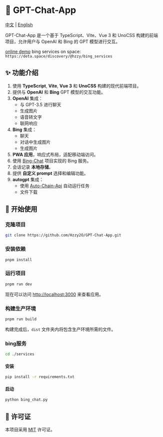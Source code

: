 # 🧠 GPT-Chat-App

<div>
  <a href="./README.md">中文</a> |
  <a href="./README.en.md">English</a>
</div>

GPT-Chat-App 是一个基于 TypeScript、Vite、Vue 3 和 UnoCSS 构建的前端项目，允许用户与 OpenAI 和 Bing 的 GPT 模型进行交互。

[online demo](https://gpt-chat-app-six.vercel.app)
bing services on space: `https://deta.space/discovery/@hzzy/bing_services`

## ✨ 功能介绍

1. 使用 **TypeScript**, **Vite**, **Vue 3** 和 **UnoCSS** 构建的现代前端项目。
2. 提供与 **OpenAI** 和 **Bing** GPT 模型的交互功能。
3. **OpenAI** 集成：
   - 与 GPT-3.5 进行聊天
   - 生成图片
   - 语音转文字
   - 联网响应
4. **Bing** 集成：
   - 聊天
   - 对话中生成图片
   - 生成图片
5. **PWA 应用**，响应式布局，适配移动端访问。
6. 使用 [Bing-Chat](https://github.com/XiaoXinYo/Bing-Chat) 项目实现的 Bing 服务。
7. 会话记录 **本地存储**。
8. 提供 **自定义 prompt** 选择和编辑功能。
9. **autogpt** 集成：
   - 使用 [Auto-Chain-Api](https://github.com/Hzzy2O/Auto-Chain-Api.git) 自动运行任务
   - 文件下载

## 🚀 开始使用

### 克隆项目

```bash
git clone https://github.com/Hzzy2O/GPT-Chat-App.git
```

### 安装依赖
```bash
pnpm install
```

### 运行项目

```bash
pnpm run dev
```

现在可以访问 [http://localhost:3000](http://localhost:3000) 来查看应用。

### 构建生产环境

```bash
pnpm run build
```

构建完成后，`dist` 文件夹内将包含生产环境所需的文件。

### bing服务

```bash
cd ./services
```

#### 安装
```bash
pip install -r requirements.txt
```

#### 启动
```bash
python bing_chat.py
```


## 📝 许可证

本项目采用 [MIT](LICENSE) 许可证。
